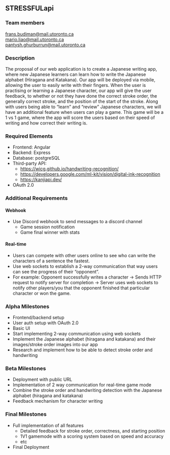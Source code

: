 ## STRESSFULapi
### Team members
frans.budiman@mail.utoronto.ca  
mario.liao@mail.utoronto.ca  
pantysh.ghurburrun@mail.utoronto.ca 
### Description
The proposal of our web application is to create a Japanese writing app, where new Japanese learners can learn how to write the Japanese alphabet (Hiragana and Katakana). Our app will be deployed via mobile, allowing the user to easily write with their fingers. When the user is practising or learning a Japanese character, our app will give the user feedback, to whether or not they have done the correct stroke order, the generally correct stroke, and the position of the start of the stroke. Along with users being able to “learn” and “review” Japanese characters, we will have an additional feature when users can play a game. This game will be a 1 vs 1 game, where the app will score the users based on their speed of writing and how correct their writing is.
### Required Elements
- Frontend: Angular  
- Backend: Express  
- Database: postgreSQL  
- Third-party API:   
    - https://wicg.github.io/handwriting-recognition/  
    - https://developers.google.com/ml-kit/vision/digital-ink-recognition   
    - https://kanjiapi.dev/  
- OAuth 2.0
### Additional Requirements
#### Webhook 
- Use Discord webhook to send messages to a discord channel
    - Game session notification
    - Game final winner with stats
#### Real-time
- Users can compete with other users online to see who can write the characters of a sentence the fastest.
- Use web sockets to establish a 2-way communication that way users can see the progress of their “opponent”.
- For example: Opponent successfully writes a character → Sends HTTP request to notify server for completion → Server uses web sockets to notify other players/you that the opponent finished that particular character or won the game.
### Alpha Milestones
- Frontend/backend setup 
- User auth setup with OAuth 2.0
- Basic UI
- Start implementing 2-way communication using web sockets
- Implement the Japanese alphabet (hiragana and katakana) and their images/stroke order images into our app
- Research and implement how to be able to detect stroke order and handwriting
### Beta Milestones
- Deployment with public URL
- Implementation of 2 way communication for real-time game mode
- Combine the stroke order and handwriting detection with the Japanese alphabet (hiragana and katakana)
- Feedback mechanism for character writing
### Final Milestones
- Full implementation of all features
    - Detailed feedback for stroke order, correctness, and starting position
    - 1V1 gamemode with a scoring system based on speed and accuracy
    - etc
- Final Deployment
